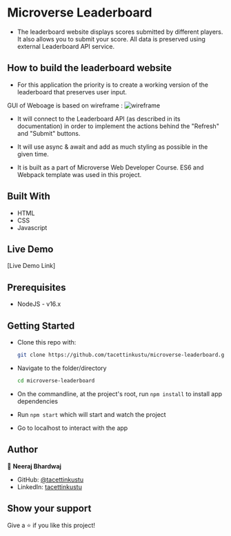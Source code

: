 # Microverse Leaderboard

- The leaderboard website displays scores submitted by different players. It also allows you to submit your score. All data is preserved using external Leaderboard API service.

## How to build the leaderboard website

- For this application the priority is to create a working version of the leaderboard that preserves user input.

GUI of Weboage is based on wireframe :
![wireframe](https://github.com/microverseinc/curriculum-javascript/raw/main/leaderboard/images/leaderboard_wireframe.png)

- It will connect to the Leaderboard API (as described in its documentation) in order to implement the actions behind the "Refresh" and "Submit" buttons.

- It will use async & await and add as much styling as possible in the given time.

- It is built as a part of Microverse Web Developer Course. ES6 and Webpack template was used in this project.

## Built With

- HTML
- CSS
- Javascript

## Live Demo

[Live Demo Link]

## Prerequisites

- NodeJS - v16.x

## Getting Started

- Clone this repo with:

  ```bash
  git clone https://github.com/tacettinkustu/microverse-leaderboard.git
  ```

- Navigate to the folder/directory

  ```bash
  cd microverse-leaderboard
  ```

- On the commandline, at the project's root, run `npm install` to install app dependencies
- Run `npm start` which will start and watch the project

- Go to localhost to interact with the app

## Author

👤 **Neeraj Bhardwaj**

- GitHub: [@tacettinkustu](https://github.com/rebel216)
- LinkedIn: [tacettinkustu](https://www.linkedin.com/in/neeraj-bhardwaj-06491522a/)

## Show your support

Give a ⭐️ if you like this project!
